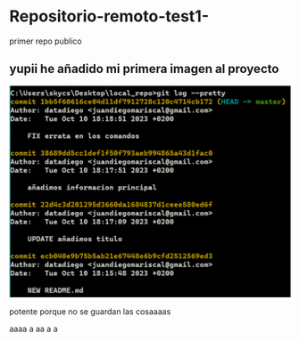 # Repositorio-remoto-test1-
primer repo publico

## yupii he añadido mi primera imagen al proyecto

![Log](<bbdd screenshot imp.png>)

potente
 porque no se guardan las cosaaaas


 aaaa
 a
 aa
 a
 a
 